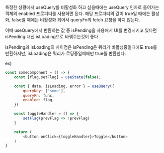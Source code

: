 특정한 상황에서 useQuery를 비활성화 하고 싶을때에는 useQuery 인자로 들어가는 객체의
enabled 프로퍼티를 사용하면 된다.
해당 프로퍼티의 값이 true일 때에는 활성화, false일 때에는 비활성화 되어서 queryFn의 fetch 요청을 하지 않는다.

이때 useQuery에서 반환하는 값 중 isPending을 사용해서 UI를 변경시키고 있다면
isPending 대신 isLoading으로 바꿔주는것이 좋다

isPending과 isLoading의 차이점은 
isPending은 쿼리가 비활성중일때에도 true를 반환하지만, isLoading은 쿼리가 로딩중일때에만 true를 반환한다.

ex)
```javascript
const SomeComponent = () => {
    const [flag,setFlag] = useState(false);

    const { data, isLoading, error } = useQuery({
        queryKey: ['some'],
        queryFn: func,
        enabled: flag,
    })

    const toggleHandler = () => {
        setFlag(prevFlag => !prevFlag)
    }

    return (
        <button onClick={toggleHandler}>Toggle</button>
    )
}
```
